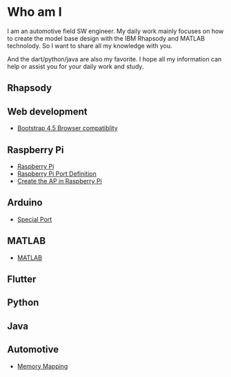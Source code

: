 # Who am I

I am an automotive field SW engineer. My daily work mainly focuses on how to create the model base design with the IBM Rhapsody and MATLAB technolody. So I want to share all my knowledge with you.

And the dart/python/java are also my favorite. I hope all my information can help or assist you for your daily work and study.

## Rhapsody

## Web development

* [Bootstrap 4.5 Browser compatiblity](/web_development/bootstrap.md#bootstrap-45-browser-support)

## Raspberry Pi

* [Raspberry Pi](/raspberrypi)
* [Raspberry Pi Port Definition](/rapberrypi/hardware.md#port-definition)
* [Create the AP in Raspberry Pi](/raspberrypi/network.md#create-ap)

## Arduino

* [Special Port](/arduino/hardware.md#speical-port)

## MATLAB

* [MATLAB](MATLAB/index.md)

## Flutter

## Python

## Java

## Automotive

* [Memory Mapping](AUTOSAR/memory_mapping.md)

